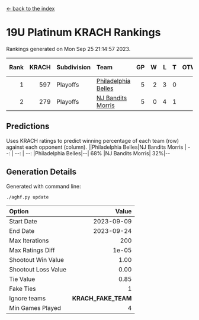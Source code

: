 [<- back to the index](readme.md)
# 19U Platinum KRACH Rankings
Rankings generated on Mon Sep 25 21:14:57 2023.

Rank|KRACH|Subdivision|Team|GP|W|L|T|OTW|OTL|SoS|Exp Wins|Win Diff
---:|---:|:---|:---|---:|---:|---:|---:|---:|---:|---:|---:|---:
1|597|Playoffs|[Philadelphia Belles](https://gamesheetstats.com/seasons/3663/teams/140864/schedule)|5|2|3|0|0|0|1309|2.8|-0.0
2|279|Playoffs|[NJ Bandits Morris](https://gamesheetstats.com/seasons/3663/teams/140866/schedule)|5|0|4|1|0|0|1375|1.7|0.0

## Predictions
Uses KRACH ratings to predict winning percentage of each team (row) against each opponent (column).
||Philadelphia Belles|NJ Bandits Morris
| --: | --: | --: 
|Philadelphia Belles|--| 68%
|NJ Bandits Morris| 32%|--

## Generation Details

Generated with command line:
```
./aghf.py update
```

| Option | Value |
| :----- | ----: |
| Start Date | 2023-09-09 |
| End Date | 2023-09-24 |
| Max Iterations | 200 |
| Max Ratings Diff | 1e-05 |
| Shootout Win Value | 1.00 |
| Shootout Loss Value | 0.00 |
| Tie Value | 0.85 |
| Fake Ties | 1 |
| Ignore teams | __KRACH_FAKE_TEAM__ |
| Min Games Played | 4 |

